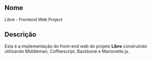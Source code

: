 ## Nome

Libre - Frontend Web Project

## Descrição

Esta é a implementação do front-end web do projeto **Libre** construindo utilizando Middleman, Coffeescript, Backbone e Marionette.js.

